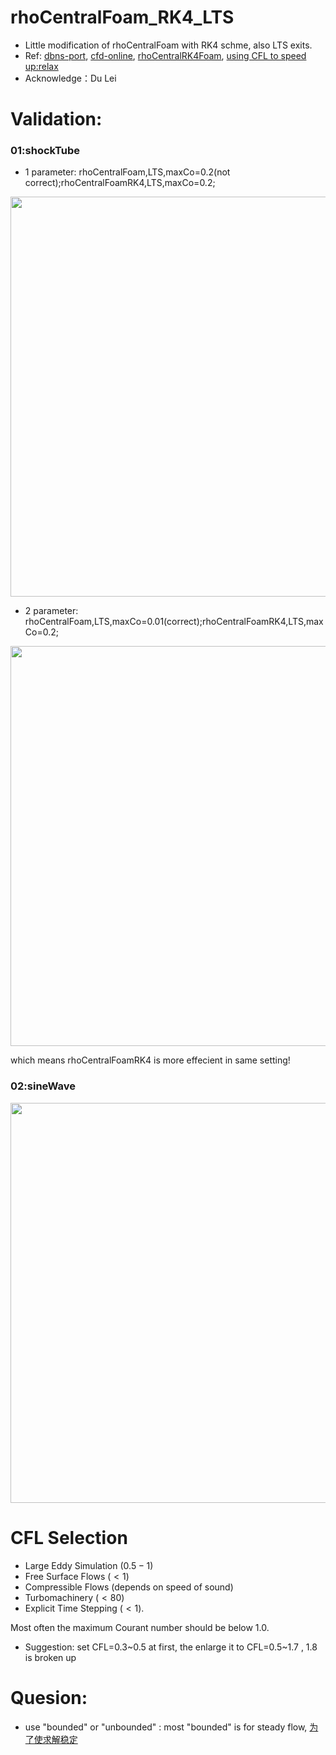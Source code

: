 # rhoCentralFoam_RK4_LTS


- Little modification of rhoCentralFoam with RK4 schme, also LTS exits.
- Ref: [dbns-port](https://github.com/ilyapopov/dbns-port), [cfd-online](https://www.cfd-online.com/Forums/openfoam-solving/125307-rhocentralfoam-runge-kutta.html), [rhoCentralRK4Foam](https://github.com/SiboLi666/rhoCentralRK4Foam), [using CFL to speed up:relax](https://www.youtube.com/watch?v=WBWY46ynRk0)
- Acknowledge：Du Lei


# Validation: 
### 01:shockTube
- 1 parameter: rhoCentralFoam,LTS,maxCo=0.2(not correct);rhoCentralFoamRK4,LTS,maxCo=0.2; 
<img src="https://cdn.mathpix.com/snip/images/uv6PHIduDdgebNMLStAkQu-fBUtouyjb3q4DvThCW94.original.fullsize.png" width="640px">

- 2 parameter: rhoCentralFoam,LTS,maxCo=0.01(correct);rhoCentralFoamRK4,LTS,maxCo=0.2; 
<img src="https://cdn.mathpix.com/snip/images/6ZDy-py7YWsX8s5hkb7QnwCfws2WwbgiyaPfLFZyrM8.original.fullsize.png" width="640px">

which means rhoCentralFoamRK4 is more effecient in same setting!

### 02:sineWave

<img src="https://cdn.mathpix.com/snip/images/hcCMGqyc3YfDs90Ht3FBW6v4QbyMsZWPIhB3JUtoUNg.original.fullsize.png" width="640px">



# CFL Selection
- Large Eddy Simulation $(0.5-1)$
- Free Surface Flows $(<1)$
- Compressible Flows (depends on speed of sound)
- Turbomachinery $(<80)$
- Explicit Time Stepping $(<1)$.

Most often the maximum Courant number should be below 1.0.

- Suggestion: set CFL=0.3\~0.5 at first, the enlarge it to CFL=0.5\~1.7 , 1.8 is broken up



# Quesion:
- use "bounded" or "unbounded" : most "bounded" is for steady flow, [为了使求解稳定](https://www.cfd-china.com/topic/2580/openfoam%E4%B8%ADbounded%E5%92%8Cunbounded%E7%9A%84%E5%8C%BA%E5%88%AB/7)
